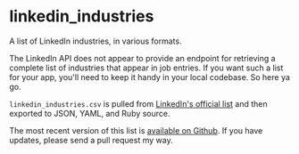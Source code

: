 linkedin_industries
===================

A list of LinkedIn industries, in various formats.

The LinkedIn API does not appear to provide an endpoint for retrieving a complete list of industries that appear in job entries. If you want such a list for your app, you'll need to keep it handy in your local codebase. So here ya go.

`linkedin_industries.csv` is pulled from [LinkedIn's official list](http://developer.linkedin.com/documents/industry-codes) and then exported to JSON, YAML, and Ruby source.

The most recent version of this list is [available on Github](https://github.com/jeffomatic/linkedin_industries). If you have updates, please send a pull request my way.